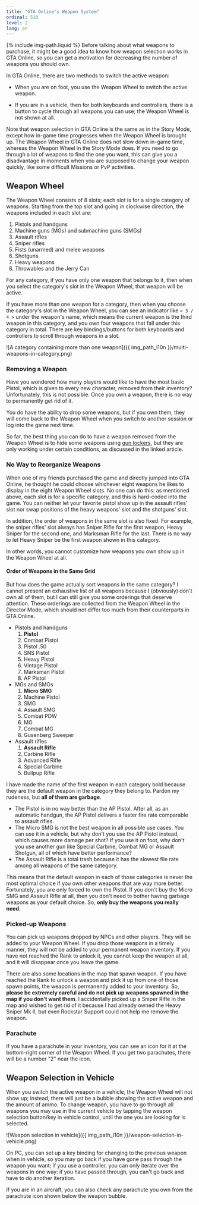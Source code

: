 ```yaml
---
title: "GTA Online's Weapon System"
ordinal: 510
level: 2
lang: en
---
```

{% include img-path.liquid %}
Before talking about what weapons to purchase, it might be a good idea to know
how weapon selection works in GTA Online, so you can get a motivation for
decreasing the number of weapons you should own.

In GTA Online, there are two methods to switch the active weapon:

- When you are on foot, you use the Weapon Wheel to switch the active weapon.

- If you are in a vehicle, then for both keyboards and controllers, there is a
  button to cycle through all weapons you can use; the Weapon Wheel is not
  shown at all.

Note that weapon selection in GTA Online is the same as in the Story Mode,
except how in-game time progresses when the Weapon Wheel is brought up. The
Weapon Wheel in GTA Online does not slow down in-game time, whereas the Weapon
Wheel in the Story Mode does. If you need to go through a lot of weapons to
find the one you want, this can give you a disadvantage in moments when you are
supposed to change your weapon quickly, like some difficult Missions or PvP
activities.

## Weapon Wheel

The Weapon Wheel consists of 8 slots; each slot is for a single category of
weapons. Starting from the top slot and going in clockwise direction, the
weapons included in each slot are:

1. Pistols and handguns
2. Machine guns (MGs) and submachine guns (SMGs)
3. Assault rifles
4. Sniper rifles
5. Fists (unarmed) and melee weapons
6. Shotguns
7. Heavy weapons
8. Throwables and the Jerry Can

For any category, if you have only one weapon that belongs to it, then when you
select the category's slot in the Weapon Wheel, that weapon will be active.

If you have more than one weapon for a category, then when you choose the
category's slot in the Weapon Wheel, you can see an indicator like `< 3 / 4 >`
under the weapon's name, which means the current weapon is the third weapon in
this category, and you own four weapons that fall under this category in total.
There are key bindings/buttons for both keyboards and controllers to scroll
through weapons in a slot.

![A category containing more than one
weapon]({{ img_path_l10n }}/multi-weapons-in-category.png)

### Removing a Weapon

Have you wondered how many players would like to have the most basic Pistol,
which is given to every new character, removed from their inventory?
Unfortunately, this is not possible. Once you own a weapon, there is no way to
permanently get rid of it.

You do have the ability to drop some weapons, but if you own them, they will
come back to the Weapon Wheel when you switch to another session or log into
the game next time.

So far, the best thing you can do to have a weapon removed from the Weapon
Wheel is to hide some weapons using [gun lockers](gun-lockers), but they are
only working under certain conditions, as discussed in the linked article.

### No Way to Reorganize Weapons

When one of my friends purchased the game and directly jumped into GTA Online,
he thought he could choose whichever eight weapons he likes to display in the
eight Weapon Wheel slots. No one can do this: as mentioned above, each slot is
for a specific category, and this is hard-coded into the game. You can neither
let your favorite pistol show up in the assault rifles' slot nor swap positions
of the heavy weapons' slot and the shotguns' slot.

In addition, the order of weapons in the same slot is also fixed. For example,
the sniper rifles' slot always has Sniper Rifle for the first weapon, Heavy
Sniper for the second one, and Marksman Rifle for the last. There is no way to
let Heavy Sniper be the first weapon shown in this category.

In other words, you cannot customize how weapons you own show up in the Weapon
Wheel at all.

#### Order of Weapons in the Same Grid

But how does the game actually sort weapons in the same category? I cannot
present an exhaustive list of all weapons because I (obviously) don't own all
of them, but I can still give you some orderings that deserve attention. These
orderings are collected from the Weapon Wheel in the Director Mode, which
should not differ too much from their counterparts in GTA Online.

- Pistols and handguns
  1. **Pistol**
  2. Combat Pistol
  3. Pistol .50
  4. SNS Pistol
  5. Heavy Pistol
  6. Vintage Pistol
  7. Marksman Pistol
  8. AP Pistol
- MGs and SMGs
  1. **Micro SMG**
  2. Machine Pistol
  3. SMG
  4. Assault SMG
  5. Combat PDW
  6. MG
  7. Combat MG
  8. Gusenberg Sweeper
- Assault rifles
  1. **Assault Rifle**
  2. Carbine Rifle
  3. Advanced Rifle
  4. Special Carbine
  5. Bullpup Rifle

I have made the name of the first weapon in each category bold because they are
the default weapon in the category they belong to. Pardon my rudeness, but
**all of them are garbage**.

- The Pistol is in no way better than the AP Pistol. After all, as an automatic
  handgun, the AP Pistol delivers a faster fire rate comparable to assault
  rifles.
- The Micro SMG is not the best weapon in all possible use cases. You can use
  it in a vehicle, but why don't you use the AP Pistol instead, which causes
  more damage per shot? If you use it on foot, why don't you use another gun
  like Special Carbine, Combat MG or Assault Shotgun, all of which have better
  performance?
- The Assault Rifle is a total trash because it has the slowest file rate among
  all weapons of the same category.

This means that the default weapon in each of those categories is never the
most optimal choice if you own other weapons that are way more better.
Fortunately, you are only forced to own the Pistol. If you don't buy the Micro
SMG and Assault Rifle at all, then you don't need to bother having garbage
weapons as your default choice. So, **only buy the weapons you really need**.

### Picked-up Weapons

You can pick up weapons dropped by NPCs and other players. They will be added
to your Weapon Wheel. If you drop those weapons in a timely manner, they will
not be added to your permanent weapon inventory. If you have not reached the
Rank to unlock it, you cannot keep the weapon at all, and it will disappear
once you leave the game.

There are also some locations in the map that spawn weapon. If you have reached
the Rank to unlock a weapon and pick it up from one of those spawn points, the
weapon is permanently added to your inventory. So, **please be extremely
careful and do not pick up weapons spawned in the map if you don't want them**.
I accidentally picked up a Sniper Rifle in the map and wished to get rid of it
because I had already owned the Heavy Sniper Mk II, but even Rockstar Support
could not help me remove the weapon.

### Parachute

If you have a parachute in your inventory, you can see an icon for it at the
bottom-right corner of the Weapon Wheel. If you get two parachutes, there will
be a number "2" near the icon.

## Weapon Selection in Vehicle

When you switch the active weapon in a vehicle, the Weapon Wheel will not show
up; instead, there will just be a bubble showing the active weapon and the
amount of ammo. To change weapon, you have to go through all weapons you may
use in the current vehicle by tapping the weapon selection button/key in
vehicle control, until the one you are looking for is selected.

![Weapon selection in
vehicle]({{ img_path_l10n }}/weapon-selection-in-vehicle.png)

On PC, you can set up a key binding for changing to the previous weapon when in
vehicle, so you may go back if you have gone pass through the weapon you want;
if you use a controller, you can only iterate over the weapons in one way: if
you have passed through, you can't go back and have to do another iteration.

If you are in an aircraft, you can also check any parachute you own from the
parachute icon shown below the weapon bubble.
